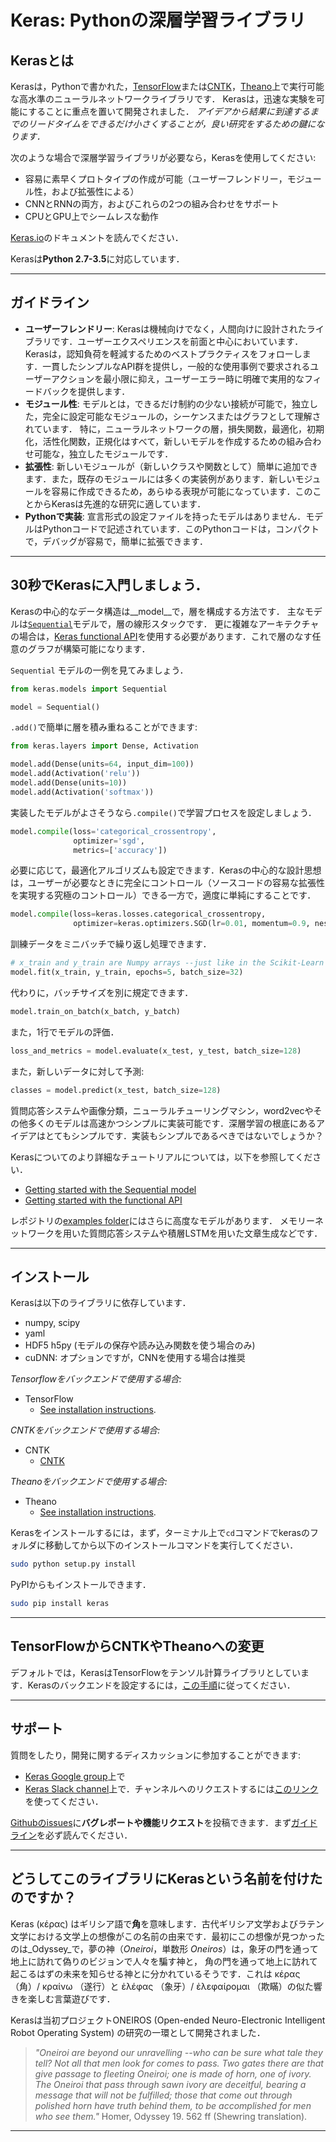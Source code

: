 # Keras: Pythonの深層学習ライブラリ

## Kerasとは

Kerasは，Pythonで書かれた，[TensorFlow](https://github.com/tensorflow/tensorflow)または[CNTK](https://github.com/Microsoft/cntk)，[Theano](https://github.com/Theano/Theano)上で実行可能な高水準のニューラルネットワークライブラリです．
Kerasは，迅速な実験を可能にすることに重点を置いて開発されました．
*アイデアから結果に到達するまでのリードタイムをできるだけ小さくすることが，良い研究をするための鍵になります．*

次のような場合で深層学習ライブラリが必要なら，Kerasを使用してください:

- 容易に素早くプロトタイプの作成が可能（ユーザーフレンドリー，モジュール性，および拡張性による）
- CNNとRNNの両方，およびこれらの2つの組み合わせをサポート
- CPUとGPU上でシームレスな動作

[Keras.io](https://keras.io)のドキュメントを読んでください．

Kerasは**Python 2.7-3.5**に対応しています．


------------------


## ガイドライン

- __ユーザーフレンドリー__: Kerasは機械向けでなく，人間向けに設計されたライブラリです．ユーザーエクスペリエンスを前面と中心においています．Kerasは，認知負荷を軽減するためのベストプラクティスをフォローします．一貫したシンプルなAPI群を提供し，一般的な使用事例で要求されるユーザーアクションを最小限に抑え，ユーザーエラー時に明確で実用的なフィードバックを提供します．
- __モジュール性__: モデルとは，できるだけ制約の少ない接続が可能で，独立した，完全に設定可能なモジュールの，シーケンスまたはグラフとして理解されています．
特に，ニューラルネットワークの層，損失関数，最適化，初期化，活性化関数，正規化はすべて，新しいモデルを作成するための組み合わせ可能な，独立したモジュールです．
- __拡張性__: 新しいモジュールが（新しいクラスや関数として）簡単に追加できます．また，既存のモジュールには多くの実装例があります．新しいモジュールを容易に作成できるため，あらゆる表現が可能になっています．このことからKerasは先進的な研究に適しています．
- __Pythonで実装__: 宣言形式の設定ファイルを持ったモデルはありません．モデルはPythonコードで記述されています．このPythonコードは，コンパクトで，デバッグが容易で，簡単に拡張できます．


------------------


## 30秒でKerasに入門しましょう．

Kerasの中心的なデータ構造は__model__で，層を構成する方法です．
主なモデルは[`Sequential`](http://keras.io/getting-started/sequential-model-guide)モデルで，層の線形スタックです．
更に複雑なアーキテクチャの場合は，[Keras functional API](http://keras.io/getting-started/functional-api-guide)を使用する必要があります．これで層のなす任意のグラフが構築可能になります．

`Sequential` モデルの一例を見てみましょう．

```python
from keras.models import Sequential

model = Sequential()
```

`.add()`で簡単に層を積み重ねることができます:

```python
from keras.layers import Dense, Activation

model.add(Dense(units=64, input_dim=100))
model.add(Activation('relu'))
model.add(Dense(units=10))
model.add(Activation('softmax'))
```

実装したモデルがよさそうなら`.compile()`で学習プロセスを設定しましょう．

```python
model.compile(loss='categorical_crossentropy',
              optimizer='sgd',
              metrics=['accuracy'])
```

必要に応じて，最適化アルゴリズムも設定できます．Kerasの中心的な設計思想は，ユーザーが必要なときに完全にコントロール（ソースコードの容易な拡張性を実現する究極のコントロール）できる一方で，適度に単純にすることです．

```python
model.compile(loss=keras.losses.categorical_crossentropy,
              optimizer=keras.optimizers.SGD(lr=0.01, momentum=0.9, nesterov=True))
```

訓練データをミニバッチで繰り返し処理できます．

```python
# x_train and y_train are Numpy arrays --just like in the Scikit-Learn API.
model.fit(x_train, y_train, epochs=5, batch_size=32)
```

代わりに，バッチサイズを別に規定できます．

```python
model.train_on_batch(x_batch, y_batch)
```

また，1行でモデルの評価．

```python
loss_and_metrics = model.evaluate(x_test, y_test, batch_size=128)
```

また，新しいデータに対して予測:

```python
classes = model.predict(x_test, batch_size=128)
```

質問応答システムや画像分類，ニューラルチューリングマシン，word2vecやその他多くのモデルは高速かつシンプルに実装可能です．深層学習の根底にあるアイデアはとてもシンプルです．実装もシンプルであるべきではないでしょうか？

Kerasについてのより詳細なチュートリアルについては，以下を参照してください．

- [Getting started with the Sequential model](http://keras.io/getting-started/sequential-model-guide)
- [Getting started with the functional API](http://keras.io/getting-started/functional-api-guide)

レポジトリの[examples folder](https://github.com/fchollet/keras/tree/master/examples)にはさらに高度なモデルがあります．
メモリーネットワークを用いた質問応答システムや積層LSTMを用いた文章生成などです．


------------------


## インストール

Kerasは以下のライブラリに依存しています．

- numpy, scipy
- yaml
- HDF5 h5py (モデルの保存や読み込み関数を使う場合のみ)
- cuDNN: オプションですが，CNNを使用する場合は推奨


*Tensorflowをバックエンドで使用する場合:*

- TensorFlow
    - [See installation instructions](https://github.com/tensorflow/tensorflow#download-and-setup).

*CNTKをバックエンドで使用する場合:*

- CNTK
    - [CNTK](https://github.com/Microsoft/cntk)

*Theanoをバックエンドで使用する場合:*

- Theano
    - [See installation instructions](http://deeplearning.net/software/theano/install.html#install).

Kerasをインストールするには，まず，ターミナル上で`cd`コマンドでkerasのフォルダに移動してから以下のインストールコマンドを実行してください．

```sh
sudo python setup.py install
```

PyPIからもインストールできます．

```sh
sudo pip install keras
```


------------------


## TensorFlowからCNTKやTheanoへの変更

デフォルトでは，KerasはTensorFlowをテンソル計算ライブラリとしています．Kerasのバックエンドを設定するには，[この手順](http://keras.io/backend/)に従ってください．


------------------


## サポート

質問をしたり，開発に関するディスカッションに参加することができます:

- [Keras Google group](https://groups.google.com/forum/#!forum/keras-users)上で
- [Keras Slack channel](https://kerasteam.slack.com)上で．チャンネルへのリクエストするには[このリンク](https://keras-slack-autojoin.herokuapp.com/)を使ってください．

 [Githubのissues](https://github.com/fchollet/keras/issues)に**バグレポートや機能リクエスト**を投稿できます．まず[ガイドライン](https://github.com/fchollet/keras/blob/master/CONTRIBUTING.md)を必ず読んでください．

------------------


## どうしてこのライブラリにKerasという名前を付けたのですか？

Keras (κέρας) はギリシア語で**角**を意味します．古代ギリシア文学およびラテン文学における文学上の想像がこの名前の由来です．最初にこの想像が見つかったのは_Odyssey_で，夢の神（_Oneiroi_，単数形 _Oneiros_）は，象牙の門を通って地上に訪れて偽りのビジョンで人々を騙す神と， 角の門を通って地上に訪れて起こるはずの未来を知らせる神とに分かれているそうです．これは κέρας （角）/ κραίνω （遂行）と ἐλέφας （象牙）/ ἐλεφαίρομαι （欺瞞）の似た響きを楽しむ言葉遊びです．

Kerasは当初プロジェクトONEIROS (Open-ended Neuro-Electronic Intelligent Robot Operating System) の研究の一環として開発されました．

>_"Oneiroi are beyond our unravelling --who can be sure what tale they tell? Not all that men look for comes to pass. Two gates there are that give passage to fleeting Oneiroi; one is made of horn, one of ivory. The Oneiroi that pass through sawn ivory are deceitful, bearing a message that will not be fulfilled; those that come out through polished horn have truth behind them, to be accomplished for men who see them."_ Homer, Odyssey 19. 562 ff (Shewring translation).

------------------
